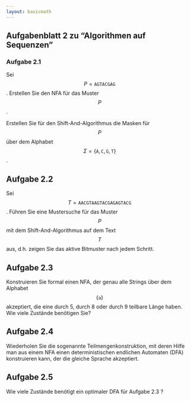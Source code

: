 ```yaml
---
layout: basicmath
---
```


## Aufgabenblatt 2 zu “Algorithmen auf Sequenzen”

### Aufgabe 2.1

Sei $$P = \texttt{AGTACGAG}$$.
Erstellen Sie den NFA für das Muster $$P$$.

Erstellen Sie für den Shift-And-Algorithmus die Masken für $$P$$ über dem Alphabet $$\Sigma = \{\texttt{A}, \texttt{C}, \texttt{G}, \texttt{T}\}$$.


## Aufgabe 2.2

Sei $$T = \texttt{AACGTAAGTACGAGAGTACG}$$.
Führen Sie eine Mustersuche für das Muster $$P$$  mit dem Shift-And-Algorithmus auf dem Text $$T$$ aus, d.h. zeigen Sie das aktive Bitmuster nach jedem Schritt.


## Aufgabe 2.3

Konstruieren Sie formal einen NFA, der genau alle Strings über dem Alphabet $$\{ \texttt{a} \}$$ akzeptiert, die eine durch 5, durch 8 oder durch 9 teilbare Länge haben. 
Wie viele Zustände benötigen Sie?


## Aufgabe 2.4

Wiederholen Sie die sogenannte Teilmengenkonstruktion, mit deren Hilfe man aus einem NFA einen deterministischen endlichen Automaten (DFA) konstruieren kann, der die gleiche Sprache akzeptiert.


## Aufgabe 2.5

Wie viele Zustände benötigt ein optimaler DFA für Aufgabe 2.3 ?
